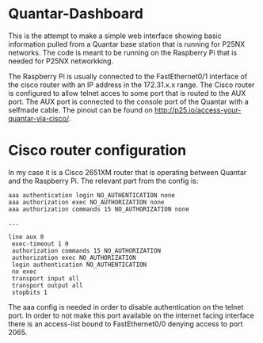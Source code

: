 # Quantar-Dashboard

This is the attempt to make a simple web interface showing basic information
pulled from a Quantar base station that is running for P25NX networks. The code
is meant to be running on the Raspberry Pi that is needed for P25NX networkking.

The Raspberry Pi is usually connected to the FastEthernet0/1 interface of the
cisco router with an IP address in the 172.31.x.x range. The Cisco router is
configured to allow telnet acces to some port that is routed to the AUX port.
The AUX port is connected to the console port of the Quantar with a selfmade
cable. The pinout can be found on http://p25.io/access-your-quantar-via-cisco/.

# Cisco router configuration

In my case it is a Cisco 2651XM router that is operating between Quantar and the
Raspberry Pi. The relevant part from the config is:

```
aaa authentication login NO_AUTHENTICATION none
aaa authorization exec NO_AUTHORIZATION none 
aaa authorization commands 15 NO_AUTHORIZATION none 

...

line aux 0
 exec-timeout 1 0
 authorization commands 15 NO_AUTHORIZATION
 authorization exec NO_AUTHORIZATION
 login authentication NO_AUTHENTICATION
 no exec
 transport input all
 transport output all
 stopbits 1
```

The aaa config is needed in order to disable authentication on the telnet port.
In order to not make this port available on the internet facing interface there
is an access-list bound to FastEthernet0/0 denying access to port 2065.
